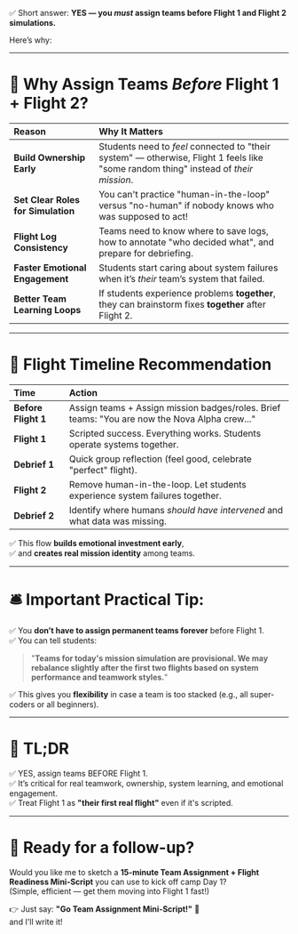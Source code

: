✅ Short answer: **YES — you *must* assign teams before Flight 1 and Flight 2 simulations.**

Here’s why:

---

# 🧠 Why Assign Teams *Before* Flight 1 + Flight 2?

| Reason | Why It Matters |
|:---|:---|
| **Build Ownership Early** | Students need to *feel* connected to "their system" — otherwise, Flight 1 feels like "some random thing" instead of *their mission*. |
| **Set Clear Roles for Simulation** | You can't practice "human-in-the-loop" versus "no-human" if nobody knows who was supposed to act! |
| **Flight Log Consistency** | Teams need to know where to save logs, how to annotate "who decided what", and prepare for debriefing. |
| **Faster Emotional Engagement** | Students start caring about system failures when it’s *their* team’s system that failed. |
| **Better Team Learning Loops** | If students experience problems **together**, they can brainstorm fixes **together** after Flight 2. |

---

# 🎯 Flight Timeline Recommendation

| Time | Action |
|:---|:---|
| **Before Flight 1** | Assign teams + Assign mission badges/roles. Brief teams: "You are now the Nova Alpha crew..." |
| **Flight 1** | Scripted success. Everything works. Students operate systems together. |
| **Debrief 1** | Quick group reflection (feel good, celebrate "perfect" flight). |
| **Flight 2** | Remove human-in-the-loop. Let students experience system failures together. |
| **Debrief 2** | Identify where humans *should have intervened* and what data was missing. |

✅ This flow **builds emotional investment early**,  
✅ and **creates real mission identity** among teams.

---

# 🛎️ Important Practical Tip:
✅ You **don’t have to assign permanent teams forever** before Flight 1.  
✅ You can tell students:

> "**Teams for today's mission simulation are provisional. We may rebalance slightly after the first two flights based on system performance and teamwork styles.**"

✅ This gives you **flexibility** in case a team is too stacked (e.g., all super-coders or all beginners).

---

# 🚀 TL;DR
✅ YES, assign teams BEFORE Flight 1.  
✅ It’s critical for real teamwork, ownership, system learning, and emotional engagement.  
✅ Treat Flight 1 as **"their first real flight"** even if it's scripted.

---

# 🎯 Ready for a follow-up?
Would you like me to sketch a **15-minute Team Assignment + Flight Readiness Mini-Script** you can use to kick off camp Day 1?  
(Simple, efficient — get them moving into Flight 1 fast!)

👉 Just say: **"Go Team Assignment Mini-Script!"** 🚀  
and I'll write it!
